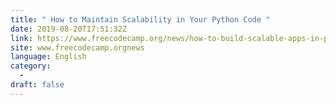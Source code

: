 ```yaml
---
title: " How to Maintain Scalability in Your Python Code "
date: 2019-08-20T17:51:32Z
link: https://www.freecodecamp.org/news/how-to-build-scalable-apps-in-python/?utm_medium=RSS&utm_source=news.12bit.vn
site: www.freecodecamp.orgnews
language: English
category:
  -   
draft: false
---
```


